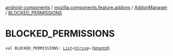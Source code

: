 [android-components](../../index.md) / [mozilla.components.feature.addons](../index.md) / [AddonManager](index.md) / [BLOCKED_PERMISSIONS](./-b-l-o-c-k-e-d_-p-e-r-m-i-s-s-i-o-n-s.md)

# BLOCKED_PERMISSIONS

`val BLOCKED_PERMISSIONS: `[`List`](https://kotlinlang.org/api/latest/jvm/stdlib/kotlin.collections/-list/index.html)`<`[`String`](https://kotlinlang.org/api/latest/jvm/stdlib/kotlin/-string/index.html)`>` [(source)](https://github.com/mozilla-mobile/android-components/blob/master/components/feature/addons/src/main/java/mozilla/components/feature/addons/AddonManager.kt#L292)